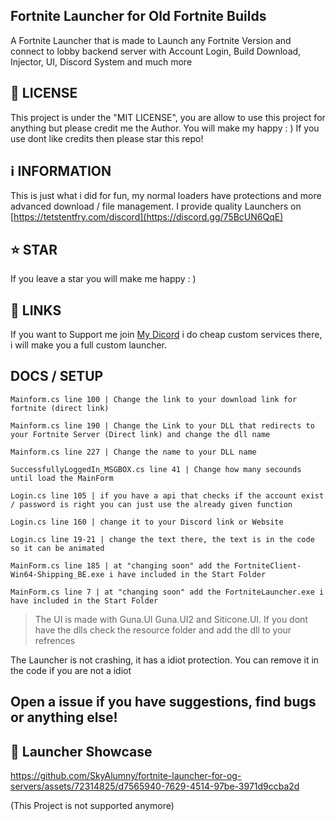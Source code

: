 ## Fortnite Launcher for Old Fortnite Builds
A Fortnite Launcher that is made to Launch any Fortnite Version and connect to lobby backend server with Account Login, Build Download, Injector, UI, Discord System and much more 

## 📄 LICENSE
This project is under the "MIT LICENSE", you are allow to use this project for anything but please credit me the Author. You will make my happy : ) If you use dont like credits then please star this repo!

## ℹ️ INFORMATION
This is just what i did for fun,
my normal loaders have protections and more advanced download / file management.
I provide quality Launchers on [https://tetstentfry.com/discord](https://discord.gg/75BcUN6QqE)

## ⭐️ STAR

If you leave a star you will make me happy : )

## 🔗 LINKS

If you want to Support me join [My Dicord](https://discord.gg/75BcUN6QqE) i do cheap custom services there, i will make you a full custom launcher.

## DOCS / SETUP
```
Mainform.cs line 100 | Change the link to your download link for fortnite (direct link)

Mainform.cs line 190 | Change the Link to your DLL that redirects to your Fortnite Server (Direct link) and change the dll name

Mainform.cs line 227 | Change the name to your DLL name

SuccessfullyLoggedIn_MSGBOX.cs line 41 | Change how many secounds until load the MainForm

Login.cs line 105 | if you have a api that checks if the account exist / password is right you can just use the already given function

Login.cs line 160 | change it to your Discord link or Website

Login.cs line 19-21 | change the text there, the text is in the code so it can be animated

MainForm.cs line 185 | at "changing soon" add the FortniteClient-Win64-Shipping_BE.exe i have included in the Start Folder

MainForm.cs line 7 | at "changing soon" add the FortniteLauncher.exe i have included in the Start Folder
```
> The UI is made with Guna.UI Guna.UI2 and Siticone.UI. If you dont have the dlls check the resource folder and add the dll to your refrences

The Launcher is not crashing, it has a idiot protection. You can remove it in the code if you are not a idiot 

## Open a issue if you have suggestions, find bugs or anything else!

## 🎥 Launcher Showcase

https://github.com/SkyAlumny/fortnite-launcher-for-og-servers/assets/72314825/d7565940-7629-4514-97be-3971d9ccba2d

(This Project is not supported anymore)
